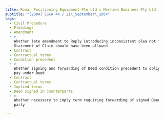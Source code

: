 ```yaml
---
title: Romar Positioning Equipment Pte Ltd v Merriwa Nominees Pty Ltd
subtitle: "[2004] SGCA 44 / 21\_September\_2004"
tags:
  - Civil Procedure
  - Pleadings
  - Amendment
  - >-
    Whether late amendment to Reply introducing inconsistent plea not found in
    Statement of Claim should have been allowed
  - Contract
  - Contractual terms
  - Condition precedent
  - >-
    Whether signing and forwarding of Deed condition precedent to obligation to
    pay under Deed
  - Contract
  - Contractual terms
  - Implied terms
  - Deed signed in counterparts
  - >-
    Whether necessary to imply term requiring forwarding of signed Deed to other
    party

---
```


